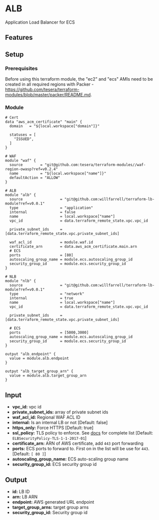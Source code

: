 # ALB
Application Load Balancer for ECS

## Features

## Setup

### Prerequisites
Before using this terraform module, the "ec2" and "ecs" AMIs need to be created in all required regions with Packer - https://github.com/tesera/terraform-modules/blob/master/packer/README.md. 

### Module
```hcl-terraform
# Cert
data "aws_acm_certificate" "main" {
  domain   = "${local.workspace["domain"]}"

  statuses = [
    "ISSUED",
  ]
}

# WAF
module "waf" {
  source        = "git@github.com:tesera/terraform-modules//waf-region-owasp?ref=v0.2.4"
  name          = "${local.workspace["name"]}"
  defaultAction = "ALLOW"
}

# ALB
module "alb" {
  source                 = "git@github.com:willfarrell/terraform-lb-module?ref=v0.0.1"
  type                   = "application"
  internal               = false
  name                   = local.workspace["name"]
  vpc_id                 = data.terraform_remote_state.vpc.vpc_id

  private_subnet_ids     = [data.terraform_remote_state.vpc.private_subnet_ids]

  waf_acl_id             = module.waf.id
  certificate_arn        = data.aws_acm_certificate.main.arn
  # ECS
  ports                  = [80]
  autoscaling_group_name = module.ecs.autoscaling_group_id
  security_group_id      = module.ecs.security_group_id
}

# NLB
module "nlb" {
  source                 = "git@github.com:willfarrell/terraform-lb-module?ref=v0.0.1"
  type                   = "network"
  internal               = true
  name                   = local.workspace["name"]
  vpc_id                 = data.terraform_remote_state.vpc.vpc_id

  private_subnet_ids     = [data.terraform_remote_state.vpc.private_subnet_ids]

  # ECS
  ports                  = [5000,3000]
  autoscaling_group_name = module.ecs.autoscaling_group_id
  security_group_id      = module.ecs.security_group_id
}

output "alb_endpoint" {
  value = module.alb.endpoint
}

output "alb_target_group_arn" {
  value = module.alb.target_group_arn
}
```

## Input
- **vpc_id:** vpc id
- **private_subnet_ids:** array of private subnet ids
- **waf_acl_id:** Regional WAF ACL ID
- **internal:** Is an internal LB or not [Default: false]
- **https_only:** Force HTTPS [Default: true]
- **ssl_policy:** TLS policy to enforce. See [docs](https://docs.aws.amazon.com/elasticloadbalancing/latest/application/create-https-listener.html) for complete list [Default: `ELBSecurityPolicy-TLS-1-1-2017-01`]
- **certificate_arn:** ARN of AWS certificate, add `443` port forwarding
- **ports:** ECS ports to forward to. First on in the list will be use for `443`. [Default: `[ 80 ]`]
- **autoscaling_group_name:** ECS auto-scaling group name
- **security_group_id:** ECS security group id

## Output
- **id:** LB ID
- **arn:** LB ARN
- **endpoint:** AWS generated URL endpoint
- **target_group_arns:** target group arns
- **security_group_id:** Security group id

